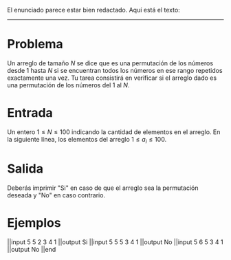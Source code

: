 El enunciado parece estar bien redactado. Aquí está el texto:

---

# Problema

Un arreglo de tamaño $N$ se dice que es una permutación de los números desde $1$ hasta $N$ si se encuentran todos los números en ese rango repetidos exactamente una vez. Tu tarea consistirá en verificar si el arreglo dado es una permutación de los números del $1$ al $N$.

# Entrada

Un entero $1 \leq N \leq 100$ indicando la cantidad de elementos en el arreglo. En la siguiente línea, los elementos del arreglo $1 \leq a_i \leq 100$.

# Salida

Deberás imprimir "Si" en caso de que el arreglo sea la permutación deseada y "No" en caso contrario.

# Ejemplos

||input
5
5 2 3 4 1
||output
Si
||input
5
5 5 3 4 1
||output
No
||input
5
6 5 3 4 1
||output
No
||end